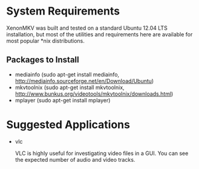 # System Requirements

XenonMKV was built and tested on a standard Ubuntu 12.04 LTS installation, but most of the utilities and requirements here are available for most popular *nix distributions.

## Packages to Install

* mediainfo (sudo apt-get install mediainfo, http://mediainfo.sourceforge.net/en/Download/Ubuntu)
* mkvtoolnix (sudo apt-get install mkvtoolnix, http://www.bunkus.org/videotools/mkvtoolnix/downloads.html)
* mplayer (sudo apt-get install mplayer)

# Suggested Applications

* vlc

	VLC is highly useful for investigating video files in a GUI. You can see the expected number of audio and video tracks.
